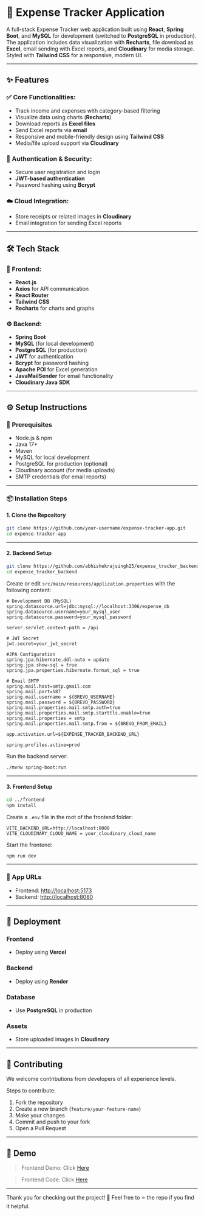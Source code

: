 # 💸 Expense Tracker Application

A full-stack Expense Tracker web application built using **React**, **Spring Boot**, and **MySQL** for development (switched to **PostgreSQL** in production). The application includes data visualization with **Recharts**, file download as **Excel**, email sending with Excel reports, and **Cloudinary** for media storage. Styled with **Tailwind CSS** for a responsive, modern UI.

---

## ✨ Features

### ✅ Core Functionalities:

* Track income and expenses with category-based filtering
* Visualize data using charts (**Recharts**)
* Download reports as **Excel files**
* Send Excel reports via **email**
* Responsive and mobile-friendly design using **Tailwind CSS**
* Media/file upload support via **Cloudinary**

### 🔐 Authentication & Security:

* Secure user registration and login
* **JWT-based authentication**
* Password hashing using **Bcrypt**

### ☁️ Cloud Integration:

* Store receipts or related images in **Cloudinary**
* Email integration for sending Excel reports

---

## 🛠 Tech Stack

### 💅️ Frontend:

* **React.js**
* **Axios** for API communication
* **React Router**
* **Tailwind CSS**
* **Recharts** for charts and graphs

### ⚙️ Backend:

* **Spring Boot**
* **MySQL** (for local development)
* **PostgreSQL** (for production)
* **JWT** for authentication
* **Bcrypt** for password hashing
* **Apache POI** for Excel generation
* **JavaMailSender** for email functionality
* **Cloudinary Java SDK**

---

## ⚙️ Setup Instructions

### 🔧 Prerequisites

* Node.js & npm
* Java 17+
* Maven
* MySQL for local development
* PostgreSQL for production (optional)
* Cloudinary account (for media uploads)
* SMTP credentials (for email reports)

---

### 📦 Installation Steps

#### 1. Clone the Repository

```bash
git clone https://github.com/your-username/expense-tracker-app.git
cd expense-tracker-app
```

---

#### 2. Backend Setup

```bash
git clone https://github.com/abhishekrajsingh25/expense_tracker_backend.git
cd expense_tracker_backend
```

Create or edit `src/main/resources/application.properties` with the following content:

```properties
# Development DB (MySQL)
spring.datasource.url=jdbc:mysql://localhost:3306/expense_db
spring.datasource.username=your_mysql_user
spring.datasource.password=your_mysql_password

server.servlet.context-path = /api

# JWT Secret
jwt.secret=your_jwt_secret

#JPA Configuration
spring.jpa.hibernate.ddl-auto = update
spring.jpa.show-sql = true
spring.jpa.properties.hibernate.format_sql = true

# Email SMTP
spring.mail.host=smtp.gmail.com
spring.mail.port=587
spring.mail.username = ${BREVO_USERNAME}
spring.mail.password = ${BREVO_PASSWORD}
spring.mail.properties.mail.smtp.auth=true
spring.mail.properties.mail.smtp.starttls.enable=true
spring.mail.properties = smtp
spring.mail.properties.mail.smtp.from = ${BREVO_FROM_EMAIL}

app.activation.url=${EXPENSE_TRACKER_BACKEND_URL}

spring.profiles.active=prod
```

Run the backend server:

```bash
./mvnw spring-boot:run
```

---

#### 3. Frontend Setup

```bash
cd ../frontend
npm install
```

Create a `.env` file in the root of the frontend folder:

```env
VITE_BACKEND_URL=http://localhost:8080
VITE_CLOUDINARY_CLOUD_NAME = your_cloudinary_cloud_name
```

Start the frontend:

```bash
npm run dev
```

---

### 🔄 App URLs

* Frontend: [http://localhost:5173](http://localhost:5173)
* Backend: [http://localhost:8080](http://localhost:8080)

---

## 🚀 Deployment

### Frontend

* Deploy using **Vercel**

### Backend

* Deploy using **Render**

### Database

* Use **PostgreSQL** in production

### Assets

* Store uploaded images in **Cloudinary**

---

## 🤝 Contributing

We welcome contributions from developers of all experience levels.

Steps to contribute:

1. Fork the repository
2. Create a new branch (`feature/your-feature-name`)
3. Make your changes
4. Commit and push to your fork
5. Open a Pull Request

---

## 📸 Demo

> Frontend Demo: Click <a href="https://expense-tracker-abhishekrajsingh.vercel.app" >Here</a>

> Frontend Code: Click <a href="https://github.com/abhishekrajsingh25/Expense-Tracker" >Here</a>

---

Thank you for checking out the project! 🙌
Feel free to ⭐ the repo if you find it helpful.
